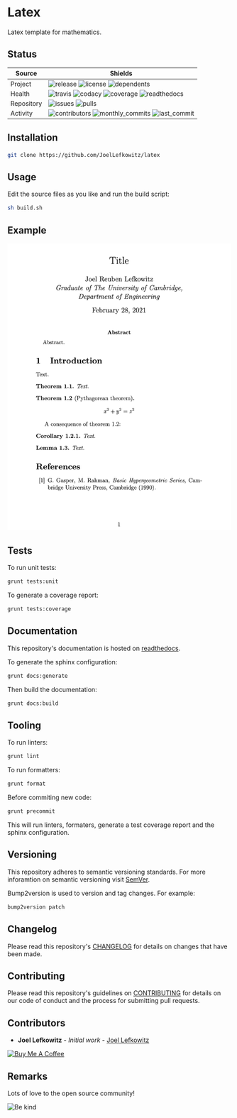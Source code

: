 # Latex

Latex template for mathematics.

## Status

| Source     | Shields                                                                                                            |
| ---------- | ------------------------------------------------------------------------------------------------------------------ |
| Project    | ![release][release_shield] ![license][license_shield] ![dependents][dependents_shield]                             |
| Health     | ![travis][travis_shield] ![codacy][codacy_shield] ![coverage][coverage_shield] ![readthedocs][readthedocs_shield]  |
| Repository | ![issues][issues_shield] ![pulls][pulls_shield]                                                                    |
| Activity   | ![contributors][contributors_shield] ![monthly_commits][monthly_commits_shield] ![last_commit][last_commit_shield] |

## Installation

```bash
git clone https://github.com/JoelLefkowitz/latex
```

## Usage

Edit the source files as you like and run the build script:

```bash
sh build.sh
```

## Example

![Example][example]

## Tests

To run unit tests:

```bash
grunt tests:unit
```

To generate a coverage report:

```bash
grunt tests:coverage
```

## Documentation

This repository's documentation is hosted on [readthedocs][readthedocs].

To generate the sphinx configuration:

```bash
grunt docs:generate
```

Then build the documentation:

```bash
grunt docs:build
```

## Tooling

To run linters:

```bash
grunt lint
```

To run formatters:

```bash
grunt format
```

Before commiting new code:

```bash
grunt precommit
```

This will run linters, formaters, generate a test coverage report and the sphinx configuration.

## Versioning

This repository adheres to semantic versioning standards.
For more inforamtion on semantic versioning visit [SemVer][semver].

Bump2version is used to version and tag changes.
For example:

```bash
bump2version patch
```

## Changelog

Please read this repository's [CHANGELOG](CHANGELOG.md) for details on changes that have been made.

## Contributing

Please read this repository's guidelines on [CONTRIBUTING](CONTRIBUTING.md) for details on our code of conduct and the process for submitting pull requests.

## Contributors

- **Joel Lefkowitz** - _Initial work_ - [Joel Lefkowitz][joellefkowitz]

[![Buy Me A Coffee][coffee_button]][coffee]

## Remarks

Lots of love to the open source community!

![Be kind][be_kind]

<!-- Github links -->

[pulls]: https://github.com/JoelLefkowitz/imapper/pulls
[issues]: https://github.com/JoelLefkowitz/imapper/issues
[example]: https://github.com/JoelLefkowitz/latex/raw/master/example.png

<!-- External links -->

[readthedocs]: https://imapper.readthedocs.io/en/latest/
[semver]: http://semver.org/
[coffee]: https://www.buymeacoffee.com/joellefkowitz
[coffee_button]: https://cdn.buymeacoffee.com/buttons/default-blue.png
[be_kind]: https://media.giphy.com/media/osAcIGTSyeovPq6Xph/giphy.gif

<!-- Acknowledgments -->

[joellefkowitz]: https://github.com/JoelLefkowitz

<!-- Project shields -->

[release_shield]: https://img.shields.io/github/v/tag/joellefkowitz/imapper
[license_shield]: https://img.shields.io/github/license/joellefkowitz/imapper
[dependents_shield]: https://img.shields.io/librariesio/dependent-repos/pypi/imapper

<!-- Health shields -->

[travis_shield]: https://img.shields.io/travis/joellefkowitz/imapper
[codacy_shield]: https://img.shields.io/codacy/coverage/imapper
[coverage_shield]: https://img.shields.io/codacy/grade/imapper
[readthedocs_shield]: https://img.shields.io/readthedocs/imapper

<!-- Repository shields -->

[issues_shield]: https://img.shields.io/github/issues/joellefkowitz/imapper
[pulls_shield]: https://img.shields.io/github/issues-pr/joellefkowitz/imapper

<!-- Activity shields -->

[contributors_shield]: https://img.shields.io/github/contributors/joellefkowitz/imapper
[monthly_commits_shield]: https://img.shields.io/github/commit-activity/m/joellefkowitz/imapper
[last_commit_shield]: https://img.shields.io/github/last-commit/joellefkowitz/imapper
